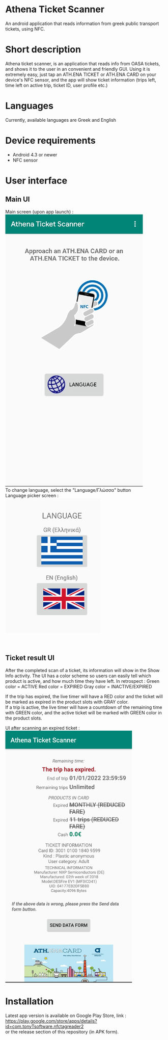 # Athena Ticket Scanner
An android application that reads information from greek public transport tickets, using NFC.

# Short description
Athena ticket scanner, is an application that reads info from OASA tickets, and shows it to the user in an convenient and friendly GUI.
Using it is extremely easy, just tap an ATH.ENA TICKET or ATH.ENA CARD on your device's NFC sensor, and the app will show ticket information (trips left, time left on active trip, ticket ID, user profile etc.)

# Languages
Currently, available languages are Greek and English

# Device requirements
* Android 4.3 or newer
* NFC sensor

# User interface

## Main UI
Main screen (upon app launch) :<br>
![mainscr](mainscreenx.jpg) <br>
To change language, select the "Language/Γλώσσα" button <br>
Language picker screen : <br>
![lang](langpicker.png) <br>
<br><br>

## Ticket result UI

After the completed scan of a ticket, its information will show in the Show Info activity.
The UI has a color scheme so users can easily tell which product is active, and how much time they have left.
In retrospect :
Green color = ACTIVE
Red color = EXPIRED
Gray color = INACTIVE/EXPIRED

If the trip has expired, the live timer will have a RED color and the ticket will be marked as expired in the product slots with GRAY color.<br>
If a trip is active, the live timer will have a countdown of the remaining time with GREEN color, and the active ticket will be marked with GREEN color in the product slots.<br>


UI after scanning an expired ticket : <br>
![expired](ticketscanexpired.png) <br>


# Installation
Latest app version is available on Google Play Store, link : https://play.google.com/store/apps/details?id=com.tonyTsoftware.nfctagreader2<br>
or the release section of this repository (in APK form).
